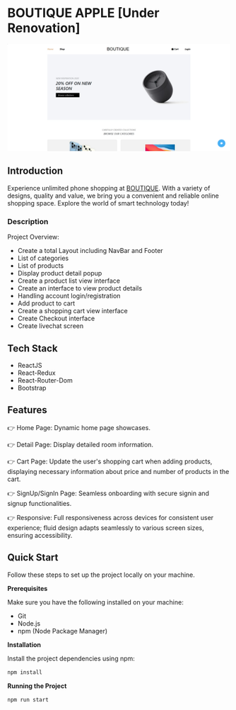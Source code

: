 # BOUTIQUE APPLE [Under Renovation]

![image](image.png)

## Introduction

Experience unlimited phone shopping at [BOUTIQUE](https://rjs-asm03-nguyenhhkiet.vercel.app/). With a variety of designs, quality and value, we bring you a convenient and reliable online shopping space. Explore the world of smart technology today!

### Description

Project Overview:

-   Create a total Layout including NavBar and Footer
-   List of categories
-   List of products
-   Display product detail popup
-   Create a product list view interface
-   Create an interface to view product details
-   Handling account login/registration
-   Add product to cart
-   Create a shopping cart view interface
-   Create Checkout interface
-   Create livechat screen

## Tech Stack

-   ReactJS
-   React-Redux
-   React-Router-Dom
-   Bootstrap

## Features

👉 Home Page: Dynamic home page showcases.

👉 Detail Page: Display detailed room information.

👉 Cart Page: Update the user's shopping cart when adding products, displaying necessary information about price and number of products in the cart.

👉 SignUp/SignIn Page: Seamless onboarding with secure signin and signup functionalities.

👉 Responsive: Full responsiveness across devices for consistent user experience; fluid design adapts seamlessly to various screen sizes, ensuring accessibility.

## Quick Start

Follow these steps to set up the project locally on your machine.

**Prerequisites**

Make sure you have the following installed on your machine:

-   Git
-   Node.js
-   npm (Node Package Manager)

**Installation**

Install the project dependencies using npm:

```javascript
npm install
```

**Running the Project**

```javascript
npm run start
```

